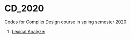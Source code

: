 # CD_2020
Codes for Compiler Design course in spring semester 2020

1. [Lexical Analyzer](../project_1)
